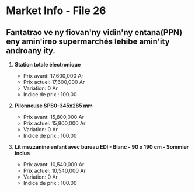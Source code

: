 # Market Info - File 26

## Fantatrao ve ny fiovan'ny vidin'ny entana(PPN) eny amin'ireo supermarchés lehibe amin'ity androany ity.

1. **Station totale électronique**
   - Prix avant: 17,600,000 Ar
   - Prix actuel: 17,600,000 Ar
   - Variation: 0 Ar
   - Indice de prix : 100.00

2. **Pilonneuse SP80-345x285 mm**
   - Prix avant: 15,800,000 Ar
   - Prix actuel: 15,800,000 Ar
   - Variation: 0 Ar
   - Indice de prix : 100.00

3. **Lit mezzanine enfant avec bureau EDI - Blanc - 90 x 190 cm - Sommier inclus**
   - Prix avant: 10,540,000 Ar
   - Prix actuel: 10,540,000 Ar
   - Variation: 0 Ar
   - Indice de prix : 100.00

